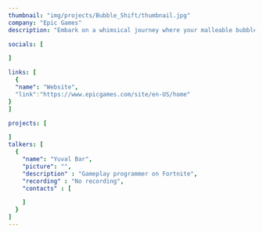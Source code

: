 ```yaml
---
thumbnail: "img/projects/Bubble_Shift/thumbnail.jpg"
company: "Epic Games"
description: "Embark on a whimsical journey where your malleable bubble gum avatar masters the art of transformation, morphing into various forms to navigate a world where the environment itself guides your path. Discover the enchanting mechanics of shape-shifting as you adapt to the ever-changing landscapes, turning each twist and turn into an adventure that tests the limits of your bubble-gummed ingenuity."

socials: [

]

links: [
  {
  "name": "Website",
  "link":"https://www.epicgames.com/site/en-US/home"
}
]

projects: [

]
talkers: [
  {
    "name": "Yuval Bar",
    "picture": "",
    "description" : "Gameplay programmer on Fortnite",
    "recording" : "No recording",
    "contacts" : [

    ]
  }
]
---
```

